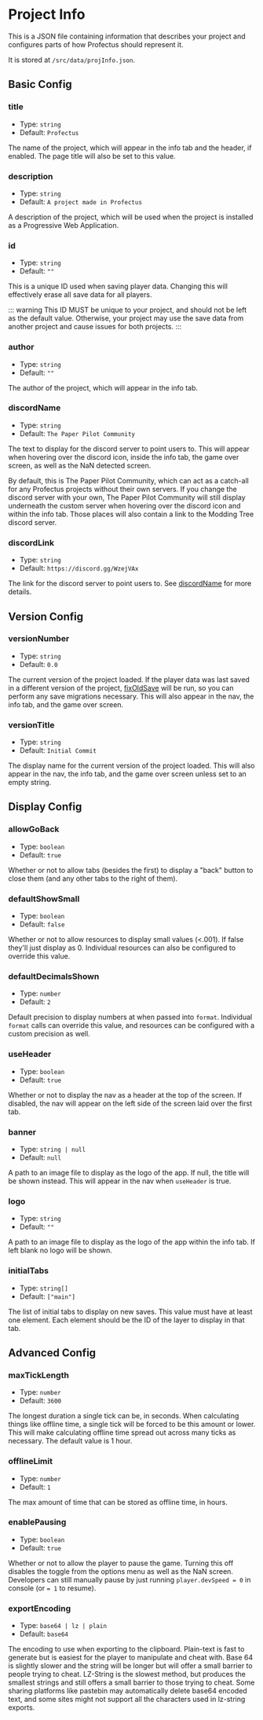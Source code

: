 # Project Info

This is a JSON file containing information that describes your project and configures parts of how Profectus should represent it.

It is stored at `/src/data/projInfo.json`.

## Basic Config

### title

- Type: `string`
- Default: `Profectus`

The name of the project, which will appear in the info tab and the header, if enabled. The page title will also be set to this value.

### description

- Type: `string`
- Default: `A project made in Profectus`

A description of the project, which will be used when the project is installed as a Progressive Web Application.

### id

- Type: `string`
- Default: `""`

This is a unique ID used when saving player data. Changing this will effectively erase all save data for all players.

::: warning
This ID MUST be unique to your project, and should not be left as the default value. Otherwise, your project may use the save data from another project and cause issues for both projects.
:::

### author

- Type: `string`
- Default: `""`

The author of the project, which will appear in the info tab.

### discordName

- Type: `string`
- Default: `The Paper Pilot Community`

The text to display for the discord server to point users to. This will appear when hovering over the discord icon, inside the info tab, the game over screen, as well as the NaN detected screen.

By default, this is The Paper Pilot Community, which can act as a catch-all for any Profectus projects without their own servers. If you change the discord server with your own, The Paper Pilot Community will still display underneath the custom server when hovering over the discord icon and within the info tab. Those places will also contain a link to the Modding Tree discord server.

### discordLink

- Type: `string`
- Default: `https://discord.gg/WzejVAx`

The link for the discord server to point users to. See [discordName](#discordname) for more details.

## Version Config

### versionNumber

- Type: `string`
- Default: `0.0`

The current version of the project loaded. If the player data was last saved in a different version of the project, [fixOldSave](./project-entry.md#fixoldsave) will be run, so you can perform any save migrations necessary. This will also appear in the nav, the info tab, and the game over screen.

### versionTitle

- Type: `string`
- Default: `Initial Commit`

The display name for the current version of the project loaded. This will also appear in the nav, the info tab, and the game over screen unless set to an empty string.

## Display Config

### allowGoBack

- Type: `boolean`
- Default: `true`

Whether or not to allow tabs (besides the first) to display a "back" button to close them (and any other tabs to the right of them).

### defaultShowSmall

- Type: `boolean`
- Default: `false`

Whether or not to allow resources to display small values (<.001). If false they'll just display as 0. Individual resources can also be configured to override this value.

### defaultDecimalsShown

- Type: `number`
- Default: `2`

Default precision to display numbers at when passed into `format`. Individual `format` calls can override this value, and resources can be configured with a custom precision as well.

### useHeader

- Type: `boolean`
- Default: `true`

Whether or not to display the nav as a header at the top of the screen. If disabled, the nav will appear on the left side of the screen laid over the first tab. 

### banner

- Type: `string | null`
- Default: `null`

A path to an image file to display as the logo of the app. If null, the title will be shown instead. This will appear in the nav when `useHeader` is true.

### logo

- Type: `string`
- Default: `""`

A path to an image file to display as the logo of the app within the info tab. If left blank no logo will be shown.

### initialTabs

- Type: `string[]`
- Default: `["main"]`

The list of initial tabs to display on new saves. This value must have at least one element. Each element should be the ID of the layer to display in that tab. 

## Advanced Config

### maxTickLength

- Type: `number`
- Default: `3600`

The longest duration a single tick can be, in seconds. When calculating things like offline time, a single tick will be forced to be this amount or lower. This will make calculating offline time spread out across many ticks as necessary. The default value is 1 hour.

### offlineLimit

- Type: `number`
- Default: `1`

The max amount of time that can be stored as offline time, in hours. 

### enablePausing

- Type: `boolean`
- Default: `true`

Whether or not to allow the player to pause the game. Turning this off disables the toggle from the options menu as well as the NaN screen. Developers can still manually pause by just running `player.devSpeed = 0` in console (or `= 1` to resume).

### exportEncoding

- Type: `base64 | lz | plain`
- Default: `base64`

The encoding to use when exporting to the clipboard. Plain-text is fast to generate but is easiest for the player to manipulate and cheat with. Base 64 is slightly slower and the string will be longer but will offer a small barrier to people trying to cheat. LZ-String is the slowest method, but produces the smallest strings and still offers a small barrier to those trying to cheat. Some sharing platforms like pastebin may automatically delete base64 encoded text, and some sites might not support all the characters used in lz-string exports.
